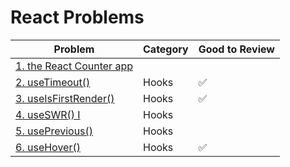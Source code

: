 # React Problems

| Problem                                                | Category | Good to Review |
| ------------------------------------------------------ | -------- | -------------- |
| [1. the React Counter app](1.the-react-counter-app.md) |          |                |
| [2. useTimeout()](2.useTimeout.md)                     | Hooks    | ✅             |
| [3. useIsFirstRender()](3.useIsFirstRender.md)         | Hooks    | ✅             |
| [4. useSWR() I](4.useSWR-I.md)                         | Hooks    |                |
| [5. usePrevious()](5.usePrevious.md)                   | Hooks    |                |
| [6. useHover()](6.useHover.md)                         | Hooks    | ✅             |
